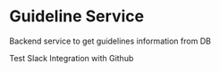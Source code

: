 # Guideline Service

Backend service to get guidelines information from DB

Test Slack Integration with Github
